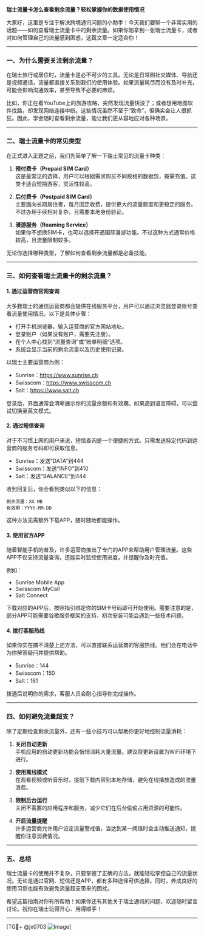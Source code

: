 **瑞士流量卡怎么查看剩余流量？轻松掌握你的数据使用情况**

大家好，这里是专注于解决跨境通讯问题的小助手！今天我们要聊一个非常实用的话题——如何查看瑞士流量卡中的剩余流量。如果你刚拿到一张瑞士流量卡，或者对如何管理自己的流量感到困惑，这篇文章一定适合你！

---

### 一、为什么需要关注剩余流量？

在瑞士旅行或居住时，流量卡是必不可少的工具。无论是日常刷社交媒体、导航还是视频通话，流量都直接关系到我们的使用体验。如果流量耗尽而没有及时补充，可能会影响沟通效率，甚至导致不必要的麻烦。

比如，你正在看YouTube上的旅游攻略，突然发现流量快没了；或者想用地图软件找路，却发现网络连接中断。这些情况虽然不至于“致命”，但确实会让人很抓狂。因此，学会随时查看剩余流量，能让我们更从容地应对各种场景。

---

### 二、瑞士流量卡的常见类型

在正式进入正题之前，我们先简单了解一下瑞士常见的流量卡种类：

1. **预付费卡（Prepaid SIM Card）**  
   这是最常见的选择，用户可以根据需求购买不同规格的数据包，按需充值。这类卡适合短期游客，灵活性较高。

2. **后付费卡（Postpaid SIM Card）**  
   主要面向长期居住者，每月固定收费，提供更大的流量额度和更稳定的服务。不过办理手续相对复杂，且需要本地身份验证。

3. **漫游服务（Roaming Service）**  
   如果你不想换SIM卡，也可以选择开通国际漫游功能。不过这种方式通常价格较高，且流量限制较多。

无论你选择哪种类型，了解如何查看剩余流量都是必备技能。

---

### 三、如何查看瑞士流量卡的剩余流量？

#### 1. **通过运营商官网查询**
大多数瑞士的通信运营商都会提供在线服务平台，用户可以通过浏览器登录账号查看流量使用情况。以下是具体步骤：

- 打开手机浏览器，输入运营商的官方网站地址。
- 登录账户（如果没有账户，需要先注册）。
- 在个人中心找到“流量查询”或“账单明细”选项。
- 系统会显示当前的剩余流量以及历史使用记录。

以瑞士主要运营商为例：
- Sunrise：https://www.sunrise.ch  
- Swisscom：https://www.swisscom.ch  
- Salt：https://www.salt.ch  

登录后，界面通常会清晰展示你的流量余额和有效期。如果遇到语言障碍，可以尝试切换至英文模式。

#### 2. **通过短信查询**
对于不习惯上网的用户来说，短信查询是一个便捷的方式。只需发送特定代码到运营商的服务号码即可获取信息。

- Sunrise：发送“DATA”到444  
- Swisscom：发送“INFO”到410  
- Salt：发送“BALANCE”到444  

收到回复后，你会看到类似以下的信息：
```
剩余流量：XX MB  
有效期：YYYY-MM-DD  
```

这种方法无需额外下载APP，随时随地都能操作。

#### 3. **使用官方APP**
随着智能手机的普及，许多运营商推出了专门的APP来帮助用户管理流量。这些APP不仅支持流量查询，还能实时监控使用进度，并提醒你及时充值。

例如：
- Sunrise Mobile App  
- Swisscom MyCall  
- Salt Connect  

下载对应的APP后，按照指引绑定你的SIM卡号码即可开始使用。需要注意的是，部分APP可能需要谷歌服务框架的支持，初次安装可能会遇到一些技术问题。

#### 4. **拨打客服热线**
如果你实在搞不清楚上述方法，可以直接联系运营商的客服热线。他们会在电话中为你解答疑问并提供帮助。

- Sunrise：144  
- Swisscom：150  
- Salt：161  

拨通后说明你的需求，客服人员会耐心指导你完成操作。

---

### 四、如何避免流量超支？

除了定期检查剩余流量外，还有一些小技巧可以帮助你更好地控制流量消耗：

1. **关闭自动更新**  
   手机应用的自动更新功能会悄悄消耗大量流量。建议将更新设置为WiFi环境下进行。

2. **使用离线模式**  
   在观看视频或听音乐时，提前下载内容到本地存储，避免在线播放造成的流量浪费。

3. **限制后台运行**  
   关闭不需要的应用程序和服务，减少它们在后台偷偷占用资源的可能性。

4. **开启流量提醒**  
   许多运营商允许用户设定流量警戒值，当达到某一阈值时会主动推送通知，提醒你注意消费情况。

---

### 五、总结

瑞士流量卡的使用并不复杂，只要掌握了正确的方法，就能轻松掌控自己的流量状况。无论是通过官网、短信还是APP，都有多种途径可供选择。同时，养成良好的使用习惯也能有效避免流量超支带来的困扰。

希望这篇指南对你有所帮助！如果你还有其他关于瑞士通讯的问题，欢迎随时留言讨论。祝你在瑞士玩得开心、用得顺手！

---

[TG💪+ @jx0703 ![Image](https://github.com/user-attachments/assets/dbca1d08-cadb-493c-b0ec-ad6f7a83f270)]